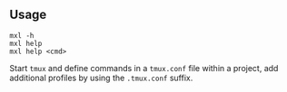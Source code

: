 ## Usage

```
mxl -h
mxl help
mxl help <cmd>
```

Start `tmux` and define commands in a `tmux.conf` file within a project, 
add additional profiles by using the `.tmux.conf` suffix.
